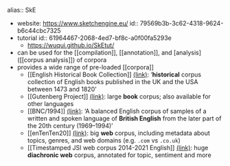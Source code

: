 alias:: SkE

- website: https://www.sketchengine.eu/
  id:: 79569b3b-3c62-4318-9624-b6c44cbc7325
- tutorial
  id:: 61964467-2068-4ed7-bf8c-a0f00fa5293e
	- https://wuqui.github.io/SkEtut/
- can be used for the [[compilation]], [[annotation]], and [analysis]([[corpus analysis]]) of corpora
- provides a wide range of pre-loaded [[corpora]]
	- [[English Historical Book Collection]] [(link)](https://app.sketchengine.eu/#dashboard?corpname=preloaded%2Fearly_english&corp_info=1): ‘**historical** corpus collection of English books published in the UK and the USA between 1473 and 1820’
	- [[Gutenberg Project]] [(link)](https://app.sketchengine.eu/#dashboard?corpname=preloaded%2Fgutenberg20_en&corp_info=1): large **book** corpus; also available for other languages
	- [[BNC/1994]] [(link)](https://app.sketchengine.eu/#dashboard?corpname=preloaded%2Fbnc2_tt21&corp_info=1): ‘A balanced English corpus of samples of a written and spoken language of **British English** from the later part of the 20th century (1969–1994)’
	- [[enTenTen20]] [(link)](https://www.sketchengine.eu/ententen-english-corpus/): big **web** corpus, including metadata about topics, genres, and web domains (e.g. `.com` vs `.co.uk`)
	- [[Timestamped JSI web corpus 2014-2021 English]] [(link)](https://app.sketchengine.eu/#dashboard?corpname=preloaded%2Feng_jsi_newsfeed_virt&corp_info=1): huge **diachronic web** corpus, annotated for topic, sentiment and more